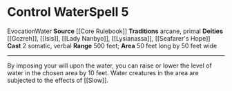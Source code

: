 ﻿---
actions: '[two-actions]'
area: 50 feet long by 50 feet wide
bloodline: null
component:
- Somatic
- Verbal
cost: null
deity:
- '[[DATABASE/deity/Gozreh|Gozreh]]'
- '[[DATABASE/deity/Isis|Isis]]'
- '[[DATABASE/deity/Lady Nanbyo|Lady Nanbyo]]'
- '[[DATABASE/deity/Lysianassa|Lysianassa]]'
- '[[DATABASE/deity/Lysianassa|Lysianassa]]'
- '[[DATABASE/deity/Seafarer''s Hope|Seafarer''s Hope]]'
domain: null
duration: null
element: Water
heighten: null
heighten_level: '5'
id: '51'
lesson: null
level: '5'
mystery: null
name: Control Water
patron_theme: null
range: 500 feet
rarity: Common
requirement: null
saving_throw: null
school: Evocation
source: '[[DATABASE/source/Core Rulebook|Core Rulebook]]'
target: null
tradition:
- Arcane
- Primal
trait:
- '[[DATABASE/trait/Evocation|Evocation]]'
- '[[DATABASE/trait/Water|Water]]'
trigger: null
type: Spell

---
# Control Water<span class="item-type">Spell 5</span>

<span class="item-trait">Evocation</span><span class="item-trait">Water</span>
**Source** [[Core Rulebook]] 
**Traditions** arcane, primal
**Deities** [[Gozreh]], [[Isis]], [[Lady Nanbyo]], [[Lysianassa]], [[Seafarer's Hope]]
**Cast** <span class="action-icon">2</span> somatic, verbal
**Range** 500 feet; **Area** 50 feet long by 50 feet wide

---
By imposing your will upon the water, you can raise or lower the level of water in the chosen area by 10 feet. Water creatures in the area are subjected to the effects of [[Slow]].